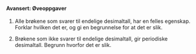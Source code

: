 
#### Avansert:  Øveoppgaver

1. Alle brøkene som svarer til endelige desimaltall, har en felles
   egenskap. Forklar hvilken det er, og gi en begrunnelse for at det er
   slik.

2. Brøkene som ikke svarer til endelige desimaltall, gir periodiske
   desimaltall. Begrunn hvorfor det er slik.

